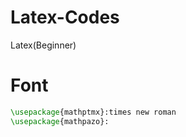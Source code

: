 # Latex-Codes
Latex(Beginner)

# Font #

```Latex
\usepackage{mathptmx}:times new roman
\usepackage{mathpazo}:
